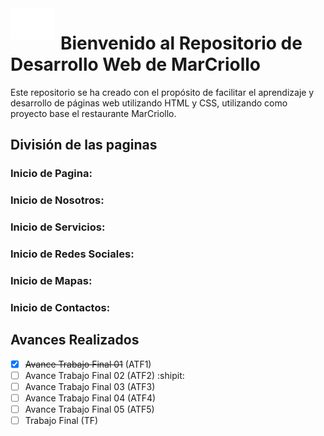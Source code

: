 <img width="70" height="50" align="left" style="float: left; margin: 0 10px 0 0;" alt="MarCriollo Logo" src="Pag_MarCriollo/src/img/crab.png">   

# Bienvenido al Repositorio de Desarrollo Web de MarCriollo
Este repositorio se ha creado con el propósito de facilitar el aprendizaje y desarrollo de páginas web utilizando HTML y CSS, utilizando como proyecto base el restaurante MarCriollo.

## División de las paginas
### Inicio de Pagina:
### Inicio de Nosotros:
### Inicio de Servicios:
### Inicio de Redes Sociales:
### Inicio de Mapas:
### Inicio de Contactos:

## Avances Realizados
- [x] ~~Avance Trabajo Final 01~~ (ATF1)
- [ ] Avance Trabajo Final 02 (ATF2) :shipit:
- [ ] Avance Trabajo Final 03 (ATF3)
- [ ] Avance Trabajo Final 04 (ATF4)
- [ ] Avance Trabajo Final 05 (ATF5)
- [ ] Trabajo Final (TF)
